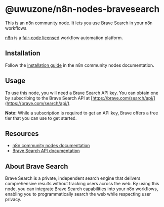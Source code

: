 # @uwuzone/n8n-nodes-bravesearch

This is an n8n community node. It lets you use Brave Search in your n8n workflows.

[n8n](https://n8n.io/) is a [fair-code licensed](https://docs.n8n.io/reference/license/) workflow automation platform.

## Installation

Follow the [installation guide](https://docs.n8n.io/integrations/community-nodes/installation/) in the n8n community nodes documentation.

## Usage

To use this node, you will need a Brave Search API key. You can obtain one by subscribing to the Brave Search API at [https://brave.com/search/api/](https://brave.com/search/api/). 

**Note:** While a subscription is required to get an API key, Brave offers a free tier that you can use to get started.

## Resources

- [n8n community nodes documentation](https://docs.n8n.io/integrations/community-nodes/)
- [Brave Search API documentation](https://brave.com/search/api/)

## About Brave Search

Brave Search is a private, independent search engine that delivers comprehensive results without tracking users across the web. By using this node, you can integrate Brave Search capabilities into your n8n workflows, enabling you to programmatically search the web while respecting user privacy.